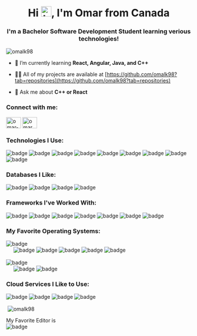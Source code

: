 <h1 align="center">Hi <img src="https://user-images.githubusercontent.com/1303154/88677602-1635ba80-d120-11ea-84d8-d263ba5fc3c0.gif" width="28px" alt="hi">, I'm Omar from Canada</h1>
<h3 align="center">I'm a Bachelor Software Development Student learning verious technologies!</h3>

<p align="left"> <img src="https://komarev.com/ghpvc/?username=omalk98&label=Profile%20views&color=0e75b6&style=flat" alt="omalk98" /> </p>

- 🌱 I’m currently learning **React, Angular, Java, and C++**

- 👨‍💻 All of my projects are available at [https://github.com/omalk98?tab=repositories](https://github.com/omalk98?tab=repositories)

- 💬 Ask me about **C++ or React**

<h3 align="left">Connect with me:</h3>
<p align="left">
<a href="https://linkedin.com/in/omar-hussein-51915622b" target="blank"><img align="center" src="https://raw.githubusercontent.com/rahuldkjain/github-profile-readme-generator/master/src/images/icons/Social/linked-in-alt.svg" alt="omar-hussein-51915622b" height="30" width="40" /></a>
<a href="https://instagram.com/omar_010751" target="blank"><img align="center" src="https://raw.githubusercontent.com/rahuldkjain/github-profile-readme-generator/master/src/images/icons/Social/instagram.svg" alt="omar_010751" height="30" width="40" /></a>
</p>

<h3 align="left">Technologies I Use:</h3>
<p>
  <img src="https://img.shields.io/badge/JavaScript-F7DF1E?style=for-the-badge&labelColor=black&logo=javascript&logoColor=F7DF1E" alt="badge" />
  <img src="https://img.shields.io/badge/TypeScript-007ACC?style=for-the-badge&labelColor=black&logo=typescript&logoColor=007ACC" alt="badge" />
  <img src="https://img.shields.io/badge/HTML5-E34F26?style=for-the-badge&labelColor=black&logo=html5&logoColor=E34F26" alt="badge" />
  <img src="https://img.shields.io/badge/CSS3-1572B6?style=for-the-badge&labelColor=black&logo=css3&logoColor=1572B6" alt="badge" />
  <img src="https://img.shields.io/badge/C%2B%2B-00599C?style=for-the-badge&labelColor=black&logo=c%2B%2B&logoColor=00599C" alt="badge" />
  <img src="https://img.shields.io/badge/C-00599C?style=for-the-badge&labelColor=black&logo=c&logoColor=white" alt="badge" />
  <img src="https://img.shields.io/badge/Java-ED8B00?style=for-the-badge&labelColor=black&logo=java&logoColor=ED8B00" alt="badge" />
  <img src="https://img.shields.io/badge/Bash-4EAA25?style=for-the-badge&labelColor=black&logo=gnu-bash&logoColor=white" alt="badge" />
  <img src="https://img.shields.io/badge/PowerShell-5391FE?style=for-the-badge&labelColor=black&logo=powershell&logoColor=white" alt="badge" />
</p>

<h3 align="left">Databases I Like:</h3>
<p>
  <img src="https://img.shields.io/badge/MongoDB-4EA94B?style=for-the-badge&labelColor=black&logo=mongodb&logoColor=4EA94B" alt="badge" />
  <img src="https://img.shields.io/badge/PostgreSQL-316192?style=for-the-badge&labelColor=black&logo=postgresql&logoColor=316192" alt="badge" />
  <img src="https://img.shields.io/badge/MSSQL-4A4A55?style=for-the-badge&labelColor=black&logo=microsoft-sql-server&logoColor=white" alt="badge" />
  <img src="https://img.shields.io/badge/Redis-DC382D?style=for-the-badge&labelColor=black&logo=redis&logoColor=DC382D" alt="badge" />
</p>

<h3 align="left">Frameworks I've Worked With:</h3>
<p>
  <img src="https://img.shields.io/badge/Node.js-43853D?style=for-the-badge&labelColor=black&logo=node.js&logoColor=43853D" alt="badge" />
  <img src="https://img.shields.io/badge/Express.js-404D59?style=for-the-badge&labelColor=black&logo=express&logoColor=white" alt="badge" />
  <img src="https://img.shields.io/badge/jQuery-0769AD?style=for-the-badge&labelColor=black&logo=jquery&logoColor=0769AD" alt="badge" />
  <img src="https://img.shields.io/badge/React-61DAFB?style=for-the-badge&labelColor=black&logo=react&logoColor=61DAFB" alt="badge" />
  <img src="https://img.shields.io/badge/Angular-DD0031?style=for-the-badge&labelColor=black&logo=angular&logoColor=DD0031" alt="badge" />
  <img src="https://img.shields.io/badge/Bootstrap-563D7C?style=for-the-badge&labelColor=black&logo=bootstrap&logoColor=563D7C" alt="badge" />
  <img src="https://img.shields.io/badge/Material--UI-0081CB?style=for-the-badge&labelColor=black&logo=mui&logoColor=0081CB" alt="badge" />
</p>

<h3 align="left">My Favorite Operating Systems:</h3>
<p>
  <img src="https://img.shields.io/badge/Linux-FCC624?style=for-the-badge&labelColor=white&logo=linux&logoColor=black" alt="badge" />
  <br/>&nbsp;&nbsp;&nbsp;&nbsp;
  <img src="https://img.shields.io/badge/Ubuntu-E95420?style=for-the-badge&labelColor=black&logo=ubuntu&logoColor=E95420" alt="badge" />
  <img src="https://img.shields.io/badge/Kali-557C94?style=for-the-badge&labelColor=black&logo=kali-linux&logoColor=557C94" alt="badge" />
  <img src="https://img.shields.io/badge/Pop!_OS-48B9C7?style=for-the-badge&labelColor=black&logo=Pop!_OS&logoColor=48B9C7" alt="badge" />
  <img src="https://img.shields.io/badge/Fedora-51A2DA?style=for-the-badge&labelColor=black&logo=Fedora&logoColor=51A2DA" alt="badge" />
  <img src="https://img.shields.io/badge/openSUSE-73BA25?style=for-the-badge&labelColor=black&logo=openSUSE&logoColor=73BA25" alt="badge" />
  <br/><br/>
  <img src="https://img.shields.io/badge/Microsoft-5E5E5E?style=for-the-badge&labelColor=black&logo=microsoft&logoColor=white" alt="badge" />
  <br/>&nbsp;&nbsp;&nbsp;&nbsp;
  <img src="https://img.shields.io/badge/Windows10-0078D6?style=for-the-badge&labelColor=black&logo=windows&logoColor=white" alt="badge" />
  <img src="https://img.shields.io/badge/WindowsXP-003399?style=for-the-badge&labelColor=black&logo=windows-xp&logoColor=white" alt="badge" />
</p>

<h3 align="left">Cloud Services I Like to Use:</h3>
<p>
  <img src="https://img.shields.io/badge/Heroku-430098?style=for-the-badge&labelColor=black&logo=heroku&logoColor=430098" alt="badge" />
  <img src="https://img.shields.io/badge/GitHub--Pages-100000?style=for-the-badge&labelColor=black&logo=github&logoColor=white" alt="badge" />
  <img src="https://img.shields.io/badge/Vercel-239120?style=for-the-badge&labelColor=black&logo=vercel&logoColor=white" alt="badge" />
  <img src="https://img.shields.io/badge/Google--Maps-4285F4?style=for-the-badge&labelColor=black&logo=google-maps&logoColor=FF3E00" alt="badge" />
</p>

<p>&nbsp;<img align="center" src="https://github-readme-stats.vercel.app/api?username=omalk98&theme=blue-green&show_icons=true&locale=en" alt="omalk98" /></p>

My Favorite Editor is <br/>
<img src="https://img.shields.io/badge/VSCode-12100E?style=for-the-badge&logo=visual-studio-code&logoColor=007ACC" alt="badge" /> 

